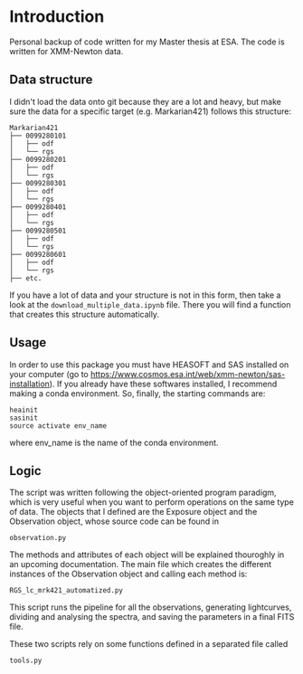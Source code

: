# Introduction
Personal backup of code written for my Master thesis at ESA. The code is written for XMM-Newton data.

## Data structure 
I didn't load the data onto git because they are a lot and heavy, but make sure the data for a specific target (e.g. Markarian421) follows
this structure:
```
Markarian421
├── 0099280101
│   ├── odf
│   └── rgs
├── 0099280201
│   ├── odf
│   └── rgs
├── 0099280301
│   ├── odf
│   └── rgs
├── 0099280401
│   ├── odf
│   └── rgs
├── 0099280501
│   ├── odf
│   └── rgs
├── 0099280601
│   ├── odf
│   └── rgs
├── etc.
```
If you have a lot of data and your structure is not in this form, then take a look at the `download_multiple_data.ipynb` file. 
There you will find a function that creates this structure automatically. 

## Usage
In order to use this package you must have HEASOFT and SAS installed on your computer (go to https://www.cosmos.esa.int/web/xmm-newton/sas-installation).
If you already have these softwares installed, I recommend making a conda environment. So, finally, the starting commands are:
```
heainit
sasinit
source activate env_name
```
where env_name is the name of the conda environment.

## Logic
The script was written following the object-oriented program paradigm, which is very useful when you want to perform operations on the same type of data. The objects that I defined are the Exposure object and the Observation object, whose source code can be found in
```
observation.py
```
The methods and attributes of each object will be explained thouroghly in an upcoming documentation. 
The main file which creates the different instances of the Observation object and calling each method is:
```
RGS_lc_mrk421_automatized.py
```
This script runs the pipeline for all the observations, generating lightcurves, dividing and analysing the spectra, and saving the parameters in a final FITS file.

These two scripts rely on some functions defined in a separated file called
```
tools.py
```

